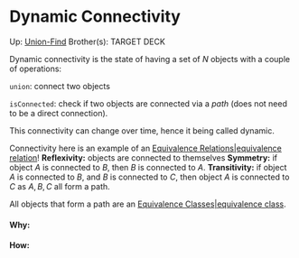 # Dynamic Connectivity

Up: [Union-Find](union-find)
Brother(s):
TARGET DECK

Dynamic connectivity is the state of having a set of $N$ objects with a couple of operations:

`union`: connect two objects

`isConnected`: check if two objects are connected via a *path* (does not need to be a direct connection).

This connectivity can change over time, hence it being called dynamic.

Connectivity here is an example of an [Equivalence Relations|equivalence relation](equivalence_relations|equivalence_relation)!
	**Reflexivity:** objects are connected to themselves
	**Symmetry:** if object $A$ is connected to $B$, then $B$ is connected to $A$.
	**Transitivity:** if object $A$ is connected to $B$, and $B$ is connected to $C$, then object $A$ is connected to $C$ as $A,B,C$ all form a path.

All objects that form a path are an [Equivalence Classes|equivalence class](equivalence_classes|equivalence_class).






























#### Why:
#### How:










